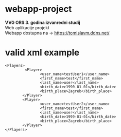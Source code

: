 # webapp-project
**VVG ORS 3. godina izvanredni studij**\
Web aplikacije projekt\
Webapp dostupna na -> https://tomislavm.ddns.net/

# valid xml example

```<?xml version="1.0"?>
<Players>
         <Player>
                <user_name>testUser1</user_name>
                <first_name>test</first_name>
                <last_name>user</last_name>
                <birth_date>1990-01-01</birth_date>
                <birth_place>Zagreb</birth_place>
        </Player>
        <Player>
                <user_name>testUser2</user_name>
                <first_name>test</first_name>
                <last_name>user</last_name>
                <birth_date>1999-01-01</birth_date>
                <birth_place>Zagreb</birth_place>
        </Player>
</Players>
```
